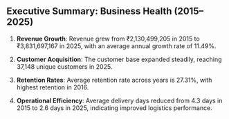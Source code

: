 
## Executive Summary: Business Health (2015–2025)

1. **Revenue Growth**: Revenue grew from ₹2,130,499,205 in 2015 
to ₹3,831,697,167 in 2025, with an average annual growth rate of 
11.49%.

2. **Customer Acquisition**: The customer base expanded steadily, reaching 37,148 
unique customers in 2025.

3. **Retention Rates**: Average retention rate across years is 27.31%, 
with highest retention in 2016.

4. **Operational Efficiency**: Average delivery days reduced from 4.3 days 
in 2015 to 2.6 days in 2025, indicating improved logistics performance.
